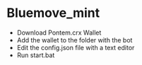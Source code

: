 # Bluemove_mint
- Download Pontem.сrx Wallet
- Add the wallet to the folder with the bot
- Edit the config.json file with a text editor
- Run start.bat
